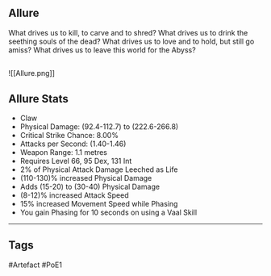 ## Allure
What drives us to kill, to carve and to shred?
What drives us to drink the seething souls of the dead?
What drives us to love and to hold, but still go amiss?
What drives us to leave this world for the Abyss?
##
![[Allure.png]]
## Allure Stats
- Claw
- Physical Damage: (92.4-112.7) to (222.6-266.8)
- Critical Strike Chance: 8.00%
- Attacks per Second: (1.40-1.46)
- Weapon Range: 1.1 metres
- Requires Level 66, 95 Dex, 131 Int
- 2% of Physical Attack Damage Leeched as Life
- (110-130)% increased Physical Damage
- Adds (15-20) to (30-40) Physical Damage
- (8-12)% increased Attack Speed
- 15% increased Movement Speed while Phasing
- You gain Phasing for 10 seconds on using a Vaal Skill


---
## Tags
#Artefact
#PoE1
